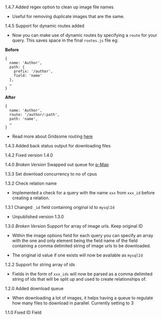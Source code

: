 1.4.7 Added regex option to clean up image file names

  * Useful for removing duplicate images that are the same.

1.4.5 Support for dynamic routes added

  * Now you can make use of dynamic routes by specifying a `route` for your query. This saves space in the final `routes.js` file eg:

  **Before**
  ```
  {
    name: 'Author',
    path: {
      prefix: '/author',
      field: 'name'
    },
    …
  }
  ```

  **After**
  ```
  {
    name: 'Author',
    route: '/author/:path',
    path: 'name',
    …
  }
  ```

  * Read more about Gridsome routing [here](https://gridsome.org/docs/routing)

1.4.3 Added back status output for downloading files

1.4.2 Fixed version 1.4.0

1.4.0 *Broken Version* Swapped out queue for [p-Map](https://github.com/sindresorhus/p-map)

1.3.3 Set download concurrency to no of cpus

1.3.2 Check relation name

  * Implemented a check for a query with the name `xxx` from `xxx_id` before creating a relation.

1.3.1 Changed `_id` field containing original id to `mysqlId`

  * Unpublished version 1.3.0

1.3.0 *Broken Version* Support for array of image urls. Keep original ID

  * Within the image options field for each query you can specify an array with the one and only element being the field name of the field containing a comma delimited string of image urls to be downloaded.

  * The original id value if one exists will now be available as `mysqlId`

1.2.2 Support for string array of ids

  * Fields in the form of `xxx_ids` will now be parsed as a comma delimited string of ids that will be split up and used to create relationships of.

1.2.0 Added download queue

  * When downloading a lot of images, it helps having a queue to regulate how many files to download in parallel. Currently setting to 3

1.1.0 Fixed ID Field